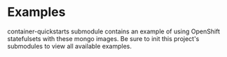 Examples
===================

container-quickstarts submodule contains an example of using OpenShift statefulsets with these mongo images. Be sure to init this project's submodules to view all available examples.  
